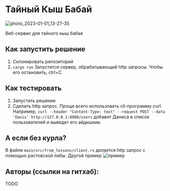 # Тайный Кыш Бабай
![photo_2023-01-01_13-27-35](https://user-images.githubusercontent.com/53406289/210182274-739bcd9c-3611-4d96-982b-66511ed5df6d.jpg)

Веб-сервис для тайного кыш бабая

## Как запустить решение 

1. Склонировать репозиторий
2. `cargo run`
Запустится сервер, обрабатывающий http запросы. Чтобы его остановить, ctrl+C.

## Как тестировать

1. Запустить решение
2. Сделать http запрос. Проще всего использовать cli-программу curl. Например, `curl --header "Content-Type: text" --request POST --data 'Danis' http://127.0.0.1:8080/users` добавит Даниса в список пользователей и выведет его айдишник.

## А если без курла?

В файле `main/src/from_lessons/client.rs` делается http запрос с помощью растовской либы.
Другой пример
![пример](https://user-images.githubusercontent.com/53406289/210182204-86ba21a9-c128-4e12-8590-7b9e39953298.png)

## Авторы (ссылки на гитхаб):
TODO
